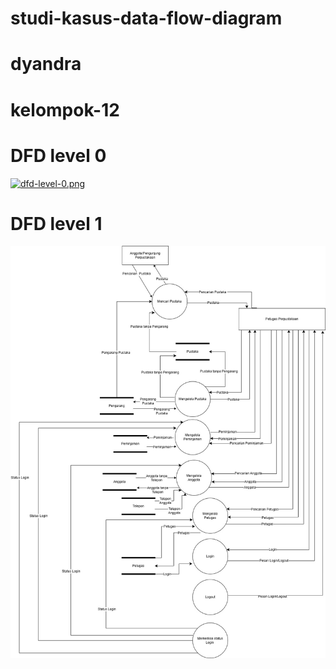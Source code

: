 # studi-kasus-data-flow-diagram
# dyandra
# kelompok-12

# DFD level 0
[![dfd-level-0.png](https://i.postimg.cc/QtVMPbHB/dfd-level-0.png)](https://postimg.cc/xJDYNLGY)

 # DFD level 1
![studi-kasus-DFD1](img/studi-kasus-DFD1.jpg)
